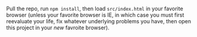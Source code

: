 Pull the repo, run `npm install`, then load `src/index.html` in your favorite browser (unless your favorite browser is IE, in which case you must first reevaluate your life, fix whatever underlying problems you have, then open this project in your _new_ favroite browser).
